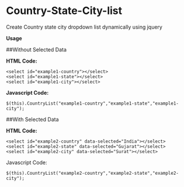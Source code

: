 # Country-State-City-list
Create Country state city dropdown list dynamically using jquery 


**Usage**

##Without Selected Data
>
**HTML Code:**
```
<select id="example1-country"></select>
<select id="example1-state"></select>
<select id="example1-city"></select>
```

**Javascript Code:**
```
$(this).CountryList("example1-country","example1-state","example1-city");
```

##With Selected Data
>
**HTML Code:**
```
<select id="example2-country" data-selected="India"></select>
<select id="example2-state" data-selected="Gujarat"></select>
<select id="example2-city" data-selected="Surat"></select>
```

Javascript Code:
```
$(this).CountryList("example2-country","example2-state","example2-city");
```
